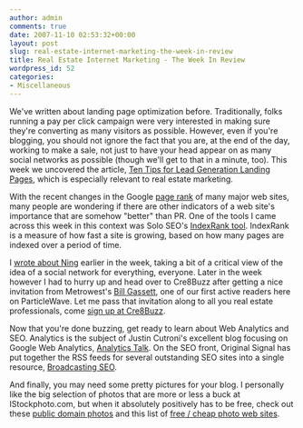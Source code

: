 ```yaml
---
author: admin
comments: true
date: 2007-11-10 02:53:32+00:00
layout: post
slug: real-estate-internet-marketing-the-week-in-review
title: Real Estate Internet Marketing - The Week In Review
wordpress_id: 52
categories:
- Miscellaneous
---
```


We've written about landing page optimization before. Traditionally, folks running a pay per click campaign were very interested in making sure they're converting as many visitors as possible. However, even if you're blogging, you should not ignore the fact that you are, at the end of the day, working to make a sale, not just to have your head appear on as many social networks as possible (though we'll get to that in a minute, too). This week we uncovered the article, [Ten Tips for Lead Generation Landing Pages](http://www.toprankblog.com/2007/09/ten-tips-for-lead-generation-landing-pages/), which is especially relevant to real estate marketing.

With the recent changes in the Google [page rank](http://www.soloseo.com/tools/indexRank.html) of many major web sites, many people are wondering if there are other indicators of a web site's importance that are somehow "better" than PR. One of the tools I came across this week in this context was Solo SEO's [IndexRank tool](http://www.soloseo.com/tools/indexRank.html). IndexRank is a measure of how fast a site is growing, based on how many pages are indexed over a period of time.

I [wrote about Ning](http://www.particlewave.com/internet-marketing/2007/11/04/reductio-ad-myspace/) earlier in the week, taking a bit of a critical view of the idea of a social network for everything, everyone. Later in the week however I had to hurry up and head over to Cre8Buzz after getting a nice invitation from Metrowest's [Bill Gassett](http://activerain.com/blogs/metrowesthomes), one of our first active readers here on ParticleWave. Let me pass that invitation along to all you real estate professionals, come [sign up at Cre8Buzz](http://www.cre8buzz.com/real_estate/signup_now).

Now that you're done buzzing, get ready to learn about Web Analytics and SEO. Analytics is the subject of Justin Cutroni's excellent blog focusing on Google Web Analytics, [Analytics Talk](http://www.epikone.com/blog/). On the SEO front, Original Signal has put together the RSS feeds for several outstanding SEO sites into a single resource, [Broadcasting SEO](http://seo.originalsignal.com/).

And finally, you may need some pretty pictures for your blog. I personally like the big selection of photos that are more or less a buck at IStockphoto.com, but when it absolutely positively has to be free, check out these [public domain photos](http://www.public-domain-photos.com/) and this list of [free / cheap photo web sites](http://pstutorialsblog.com/44/free-stock-photos/).
